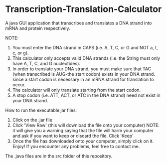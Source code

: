 # Transcription-Translation-Calculator
A java GUI application that transcribes and translates a DNA strand into mRNA and protein respectively.

NOTE:
1. You must enter the DNA strand in CAPS (i.e. A, T, C, or G and NOT a, t, c, or g).
2. This calculator only accepts valid DNA strands (i.e. the String must only have A, T, C, and G nucleotides).
3. In order to translate your DNA strand, you must make sure that TAC (when transcribed is AUG-the start codon) exists in your DNA strand.
since a start codon is necessary in an mRNA strand for translation to occur. 
4. The calculator will only translate starting from the start codon. 
4. A stop codon (i.e. ATT, ACT, or ATC in the DNA strand) need not exist in your DNA strand. 

How to run the executable jar files:
1. Click on the .jar file
2. Click 'View Raw' (this will download the file onto your computer)
   NOTE: it will give you a warning saying that the file will harm your computer and ask if you want to keep or discard the file. Click            'Keep'
3. Once the file has downloaded onto your computer, simply click on it. Enjoy!
If you encounter any problems, feel free to contact me. 

The .java files are in the src folder of this repository. 
